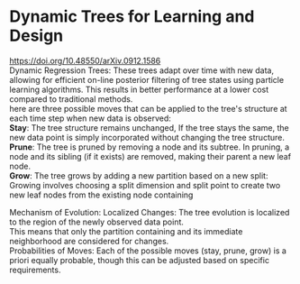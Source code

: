 # Dynamic Trees for Learning and Design
https://doi.org/10.48550/arXiv.0912.1586  <br>
  Dynamic Regression Trees: These trees adapt over time with new data, allowing for efficient on-line posterior filtering of tree states using particle learning algorithms. This results in better performance at a lower cost compared to traditional methods. <br>
  here are three possible moves that can be applied to the tree's structure at each time step when new data is observed:<br>
**Stay**: The tree structure remains unchanged,  If the tree stays the same, the new data point is simply incorporated without changing the tree structure. <br>
**Prune**: The tree is pruned by removing a node and its subtree. In pruning, a node and its sibling (if it exists) are removed, making their parent a new leaf node.  <br>
**Grow**: The tree grows by adding a new partition based on a new split: Growing involves choosing a split dimension and split point to create two new leaf nodes from the existing node containing  <br>


Mechanism of Evolution:
Localized Changes: The tree evolution is localized to the region of the newly observed data point. <br>
This means that only the partition containing and its immediate neighborhood are considered for changes. <br>
Probabilities of Moves: Each of the possible moves (stay, prune, grow) is a priori equally probable, though this can be adjusted based on specific requirements. <br>


